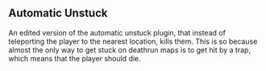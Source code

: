 ## Automatic Unstuck

An edited version of the automatic unstuck plugin, that instead of teleporting the player to the nearest location, kills them. This is so because almost the only way to get stuck on deathrun maps is to get hit by a trap, which means that the player should die.